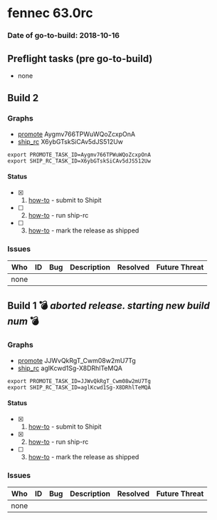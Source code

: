 # fennec 63.0rc

### Date of go-to-build: 2018-10-16

## Preflight tasks (pre go-to-build)
- none

## Build 2  

### Graphs
* [promote](https://tools.taskcluster.net/push-inspector/#/Aygmv766TPWuWQoZcxpOnA) Aygmv766TPWuWQoZcxpOnA
* [ship_rc](https://tools.taskcluster.net/push-inspector/#/X6ybGTskSiCAv5dJS512Uw) X6ybGTskSiCAv5dJS512Uw
```
export PROMOTE_TASK_ID=Aygmv766TPWuWQoZcxpOnA
export SHIP_RC_TASK_ID=X6ybGTskSiCAv5dJS512Uw
```


#### Status
- [x] 1.  [how-to](https://wiki.mozilla.org/Release:Release_Automation_on_Mercurial:Starting_a_Release#Submit_to_Ship_It)  - submit to Shipit
- [ ] 2.  [how-to](https://github.com/mozilla-releng/releasewarrior-2.0/blob/master/docs/release-promotion/mobile/howto-rc.md#ship-rc)  - run ship-rc
- [ ] 3.  [how-to](https://github.com/mozilla-releng/releasewarrior-2.0/blob/master/docs/release-promotion/mobile/howto-rc.md#ship)  - mark the release as shipped

### Issues
| Who                 | ID               | Bug                                                                 | Description                | Resolved                | Future Threat                |
| ------------------- | ---------------- | ------------------------------------------------------------------- | -------------------------- | ----------------------- | ---------------------------- |
| none | | | | | |

## Build 1  :bomb: _aborted release. starting new build num_ :bomb: 

### Graphs
* [promote](https://tools.taskcluster.net/push-inspector/#/JJWvQkRgT_Cwm08w2mU7Tg) JJWvQkRgT_Cwm08w2mU7Tg
* [ship_rc](https://tools.taskcluster.net/push-inspector/#/aglKcwd1Sg-X8DRhlTeMQA) aglKcwd1Sg-X8DRhlTeMQA
```
export PROMOTE_TASK_ID=JJWvQkRgT_Cwm08w2mU7Tg
export SHIP_RC_TASK_ID=aglKcwd1Sg-X8DRhlTeMQA
```


#### Status
- [x] 1.  [how-to](https://wiki.mozilla.org/Release:Release_Automation_on_Mercurial:Starting_a_Release#Submit_to_Ship_It)  - submit to Shipit
- [x] 2.  [how-to](https://github.com/mozilla-releng/releasewarrior-2.0/blob/master/docs/release-promotion/mobile/howto-rc.md#ship-rc)  - run ship-rc
- [ ] 3.  [how-to](https://github.com/mozilla-releng/releasewarrior-2.0/blob/master/docs/release-promotion/mobile/howto-rc.md#ship)  - mark the release as shipped

### Issues
| Who                 | ID               | Bug                                                                 | Description                | Resolved                | Future Threat                |
| ------------------- | ---------------- | ------------------------------------------------------------------- | -------------------------- | ----------------------- | ---------------------------- |
| none | | | | | |

